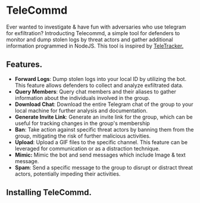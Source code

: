 # TeleCommd
Ever wanted to investigate & have fun with adversaries who use telegram for exfiltration? Introducting Telecommd, a simple tool for defenders to monitor and dump stolen logs by threat actors and gather additional information programmed in NodeJS. This tool is inspired by [TeleTracker.](https://github.com/tsale/TeleTracker)


## Features.

- **Forward Logs**: Dump stolen logs into your local ID by utilizing the bot. This feature allows defenders to collect and analyze exfiltrated data.
- **Query Members**: Query chat members and their aliases to gather information about the individuals involved in the group.
- **Download Chat**: Download the entire Telegram chat of the group to your local machine for further analysis and documentation.
- **Generate Invite Link**: Generate an invite link for the group, which can be useful for tracking changes in the group's membership
- **Ban**: Take action against specific threat actors by banning them from the group, mitigating the risk of further malicious activities.
- **Upload**: Upload a GIF files to the specific channel. This feature can be leveraged for communication or as a distraction technique.
- **Mimic:** Mimic the bot and send messages which include Image & text message. 
- **Spam**: Send a specific message to the group to disrupt or distract threat actors, potentially impeding their activities.


## Installing TeleCommd.
